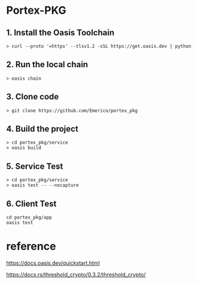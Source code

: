 # Portex-PKG

## 1. Install the Oasis Toolchain
```
> curl --proto '=https' --tlsv1.2 -sSL https://get.oasis.dev | python
```

## 2. Run the local chain
```
> oasis chain
```

## 3. Clone code
```
> git clone https://github.com/Emerico/portex_pkg
```

## 4. Build the project
```
> cd portex_pkg/service
> oasis build
```

## 5. Service Test
```
> cd portex_pkg/service
> oasis test -- --nocapture
```

## 6. Client Test
```
cd portex_pkg/app
oasis test
```

# reference

<https://docs.oasis.dev/quickstart.html>

<https://docs.rs/threshold_crypto/0.3.2/threshold_crypto/>
